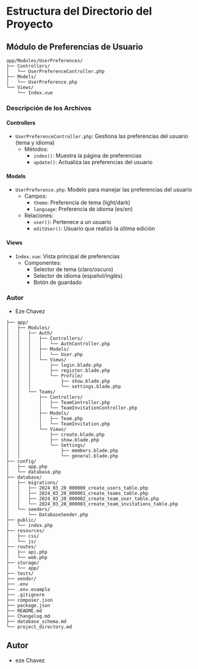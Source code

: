 # Estructura del Directorio del Proyecto

## Módulo de Preferencias de Usuario
```
app/Modules/UserPreferences/
├── Controllers/
│   └── UserPreferenceController.php
├── Models/
│   └── UserPreference.php
└── Views/
    └── Index.vue
```

### Descripción de los Archivos

#### Controllers
- `UserPreferenceController.php`: Gestiona las preferencias del usuario (tema y idioma)
  - Métodos:
    - `index()`: Muestra la página de preferencias
    - `update()`: Actualiza las preferencias del usuario

#### Models
- `UserPreference.php`: Modelo para manejar las preferencias del usuario
  - Campos:
    - `theme`: Preferencia de tema (light/dark)
    - `language`: Preferencia de idioma (es/en)
  - Relaciones:
    - `user()`: Pertenece a un usuario
    - `editUser()`: Usuario que realizó la última edición

#### Views
- `Index.vue`: Vista principal de preferencias
  - Componentes:
    - Selector de tema (claro/oscuro)
    - Selector de idioma (español/inglés)
    - Botón de guardado

### Autor
- Eze Chavez

```
├── app/
│   ├── Modules/
│   │   ├── Auth/
│   │   │   ├── Controllers/
│   │   │   │   └── AuthController.php
│   │   │   ├── Models/
│   │   │   │   └── User.php
│   │   │   └── Views/
│   │   │       ├── login.blade.php
│   │   │       ├── register.blade.php
│   │   │       └── Profile/
│   │   │           ├── show.blade.php
│   │   │           └── settings.blade.php
│   │   └── Teams/
│   │       ├── Controllers/
│   │       │   ├── TeamController.php
│   │       │   └── TeamInvitationController.php
│   │       ├── Models/
│   │       │   ├── Team.php
│   │       │   └── TeamInvitation.php
│   │       └── Views/
│   │           ├── create.blade.php
│   │           ├── show.blade.php
│   │           └── Settings/
│   │               ├── members.blade.php
│   │               └── general.blade.php
├── config/
│   ├── app.php
│   └── database.php
├── database/
│   ├── migrations/
│   │   ├── 2024_03_20_000000_create_users_table.php
│   │   ├── 2024_03_20_000001_create_teams_table.php
│   │   ├── 2024_03_20_000002_create_team_user_table.php
│   │   └── 2024_03_20_000003_create_team_invitations_table.php
│   └── seeders/
│       └── DatabaseSeeder.php
├── public/
│   └── index.php
├── resources/
│   ├── css/
│   └── js/
├── routes/
│   ├── api.php
│   └── web.php
├── storage/
│   └── app/
├── tests/
├── vendor/
├── .env
├── .env.example
├── .gitignore
├── composer.json
├── package.json
├── README.md
├── Changelog.md
├── database_schema.md
└── project_directory.md
```

## Autor
- eze Chavez
